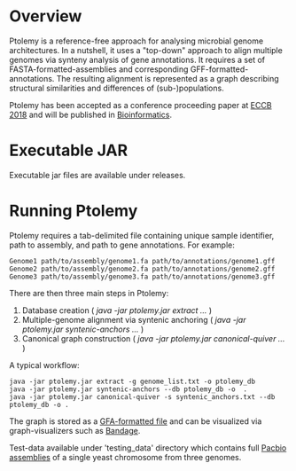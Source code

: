# Overview

Ptolemy is a reference-free approach for analysing microbial genome architectures. In a nutshell, it uses a "top-down" approach to align multiple genomes via synteny analysis of gene annotations. It requires a set of FASTA-formatted-assemblies and corresponding GFF-formatted-annotations. The resulting alignment is represented as a graph describing structural similarities and differences of (sub-)populations.

Ptolemy has been accepted as a conference proceeding paper at [ECCB 2018](http://eccb18.org/proceedings/) and will be published in [Bioinformatics](https://academic.oup.com/bioinformatics).

# Executable JAR

Executable jar files are available under releases.

# Running Ptolemy

Ptolemy requires a tab-delimited file containing unique sample identifier, path to assembly, and path to gene annotations. For example:

```
Genome1 path/to/assembly/genome1.fa path/to/annotations/genome1.gff
Genome2 path/to/assembly/genome2.fa path/to/annotations/genome2.gff
Genome3 path/to/assembly/genome3.fa path/to/annotations/genome3.gff
```

There are then three main steps in Ptolemy:
1. Database creation ( *java -jar ptolemy.jar extract ...* )
2. Multiple-genome alignment via syntenic anchoring ( *java -jar ptolemy.jar syntenic-anchors ...* )
3. Canonical graph construction ( *java -jar ptolemy.jar canonical-quiver ...* )

A typical workflow:

```
java -jar ptolemy.jar extract -g genome_list.txt -o ptolemy_db
java -jar ptolemy.jar syntenic-anchors --db ptolemy_db -o  .
java -jar ptolemy.jar canonical-quiver -s syntenic_anchors.txt --db ptolemy_db -o .
```

The graph is stored as a [GFA-formatted file](https://github.com/GFA-spec/GFA-spec/blob/master/GFA1.md) and can be visualized via graph-visualizers such as [Bandage](https://rrwick.github.io/Bandage/).

Test-data available under 'testing_data' directory which contains full [Pacbio assemblies](https://yjx1217.github.io/Yeast_PacBio_2016/data/) of a single yeast chromosome from three genomes.
